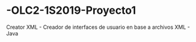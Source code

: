 # -OLC2-1S2019-Proyecto1
Creator XML - Creador de interfaces de usuario en base a archivos XML - Java
